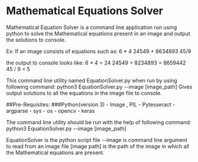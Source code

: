 # Mathematical Equations Solver
Mathematical Equation Solver is a command line application run using python to solve the Mathematical equations present in an image and output the solutions to console.

Ex:
  If an image consists of equations such as:
    6 * 4
    24549 + 8634893
    45/9
    
  the output to console looks like:
    6 * 4 = 24
    24549 + 8234893 = 8659442
    45 / 9 = 5
    

This command line utility named EquationSolver.py when run by using following command:
        python3 EquationSolver.py --image [image_path]
Gives output solutions to all the equations in the image file to console.

##Pre-Requisites:
    ###Python(version 3)
          - Image , PIL
          - Pytesseract
          - argparse
          - sys
          - os
          - opencv
          - keras
          
The command line utility should be run with the help of following command:
         python3 EquationSolver.py --image [image_path]
        
EquationSolver is the python script file
--image is command line argument to read from an image file
[image path] is the path of the image in which all the Mathematical equations are present.

